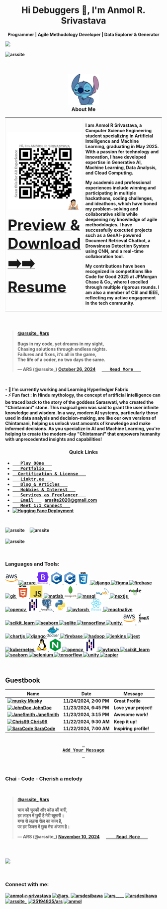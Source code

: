 <h1 align="center">Hi Debuggers 👋, I'm Anmol R. Srivastava</h1> 
<p align="center"><b>Programmer | Agile Methodology Developer | Data Explorer & Generator</p>
<img src="biogif.gif">


<p align="left"> <img src="https://komarev.com/ghpvc/?username=arssite&label=Profile%20views&color=0e75b6&style=flat" alt="arssite" /> </p>

<!---<p align="left"> <a href="https://github.com/ryo-ma/github-profile-trophy"><img src="https://github-profile-trophy.vercel.app/?username=arssite" alt="arssite" /></a> </p>
--->
<p align="left"> <a href="https://twitter.com/" target="blank"><img src="https://img.shields.io/twitter/follow/?logo=twitter&style=for-the-badge" alt="" /></a> </p>

<h3 align="center"><img src="icegif-1393.gif" width="100px" height="100px"> <br>About Me<br></h3>
 
<div align="center">
  
  <table  style="border-collapse: collapse; border: none;" border="none">
    <tr>
      <td width="30%">
        <img src="WhatsApp Image 2025-02-24 at 11.31.53_b2bb3abe.jpg" width="250px" height="250px">
       <a href="https://drive.google.com/file/d/1mcdu--u2ZPBUGJaRC54PsaspZKjRE8qb/view?usp=sharing">
        <br> <br>
  <strong align="center"><font size="15"> Preview & Download ➡️➡️ Resume</font></strong>
</a>
      </td>
      <td width="70%">
        <p>
          I am <b>Anmol R Srivastava</b>, a Computer Science Engineering student specializing in Artificial Intelligence and Machine Learning, graduating in May 2025. With a passion for technology and innovation, I have developed expertise in Generative AI, Machine Learning, Data Analysis, and Cloud Computing.
        </p>
        <p>
          My academic and professional experiences include winning and participating in multiple hackathons, coding challenges, and ideathons, which have honed my problem-solving and collaborative skills while deepening my knowledge of agile methodologies. I have successfully executed projects such as a GenAI-powered Document Retrieval Chatbot, a Drowsiness Detection System using CNN, and a real-time collaboration tool.
        </p>
        <p>
          My contributions have been recognized in competitions like <b>Code for Good 2025 at JPMorgan Chase & Co.</b>, where I excelled through multiple rigorous rounds. I am also a member of <b>CSI and IEEE</b>, reflecting my active engagement in the tech community.
        </p>
      </td>
    </tr>
  </table>


</div>


<br>
<br>
<blockquote class="twitter-tweet"><p lang="en" dir="ltr"><a href="https://twitter.com/arssite_?ref_src=twsrc%5Etfw">@arssite_</a> <a href="https://twitter.com/hashtag/ars?src=hash&amp;ref_src=twsrc%5Etfw">#ars</a><br><br>Bugs in my code, yet dreams in my sight,<br>Chasing solutions through endless nights.<br>Failures and fixes, it’s all in the game,<br>The life of a coder, no two days the same.</p>&mdash; ARS (@arssite_) <a href="https://twitter.com/arssite_/status/1850212192651469062?ref_src=twsrc%5Etfw">October 26, 2024</a> &nbsp;&nbsp;&nbsp;&nbsp; <a href="https://twitter.com/arssite_"><kbd> &nbsp;&nbsp; Read More   &nbsp;&nbsp; </a></kbd></blockquote>
<br>


<br>
- 🔭 I’m currently working and Learning <b>Hyperledger Fabric</b>
  <br>
- ⚡ Fun fact :   <b>In Hindu mythology, the concept of artificial intelligence can be traced back to the story of the goddess Saraswati, who created the "Chintamani" stone. This magical gem was said to grant the user infinite knowledge and wisdom. In a way, modern AI systems, particularly those used in data analysis and decision-making, are like our own versions of Chintamani, helping us unlock vast amounts of knowledge and make informed decisions. As you specialize in AI and Machine Learning, you're helping to create the modern-day "Chintamani" that empowers humanity with unprecedented insights and capabilities!</b>
  <br>
  
  <h3 align="center">Quick Links <br></h3>

-  <a href="https://oonearssite.netlify.app/"><kbd> &nbsp;&nbsp; Play O0ne  &nbsp;&nbsp; </a></kbd>
-  <a href="https://arssiteportfolio.netlify.app/"><kbd> &nbsp;&nbsp; Portfolio  &nbsp;&nbsp; </a></kbd>
- <a href="https://arssite.github.io/ars_profile/"><kbd> &nbsp;&nbsp;Certification & License &nbsp;&nbsp;</kbd></a> 
- <a href="https://linktr.ee/anmol.r.srivastava"><kbd> &nbsp;&nbsp; Linktr.ee  &nbsp;&nbsp; </a></kbd>
- <a href="https://medium.com/@ars."><kbd> &nbsp;&nbsp; Blog & Articles  &nbsp;&nbsp; </a></kbd>
-  <a href="https://arssiteportfolio.netlify.app/#hobbies"><kbd> &nbsp;&nbsp; Hobbies & Interest  &nbsp;&nbsp; </a></kbd>
- <a href="https://arssiteportfolio.netlify.app/#services"><kbd> &nbsp;&nbsp; Services as Freelancer  &nbsp;&nbsp; </a></kbd>
- <a href="mailto:name@email.com"><kbd>&nbsp;&nbsp; Email&nbsp;&nbsp; </a></kbd> &nbsp;&nbsp; **arssite2020@gmail.com**
- <a href="https://topmate.io/anmol_r_srivastava"><kbd> &nbsp;&nbsp; Meet 1:1 Connect  &nbsp;&nbsp; </a></kbd> 
- [![Hugging Face Deployment](https://img.shields.io/badge/Hugging%20Face-Deployment-blue)](https://huggingface.co/arssite)<br>



<br>
<p ><img align="center" src="https://github-readme-stats.vercel.app/api/top-langs?username=arssite&show_icons=true&locale=en&layout=compact" alt="arssite" />&nbsp;&nbsp;&nbsp;
&nbsp;<img align="center" src="https://github-readme-stats.vercel.app/api?username=arssite&show_icons=true&locale=en" alt="arssite" /><br><br><img align="center" src="https://github-readme-streak-stats.herokuapp.com/?user=arssite&" alt="arssite" /></p>

</p>
<br>

<h3 align="left">Languages and Tools:</h3>
<p align="left"> <a href="https://aws.amazon.com" target="_blank" rel="noreferrer"> <img src="https://raw.githubusercontent.com/devicons/devicon/master/icons/amazonwebservices/amazonwebservices-original-wordmark.svg" alt="aws" width="40" height="40"/> </a> <a href="https://azure.microsoft.com/en-in/" target="_blank" rel="noreferrer"> <img src="https://www.vectorlogo.zone/logos/microsoft_azure/microsoft_azure-icon.svg" alt="azure" width="40" height="40"/> </a> <a href="https://getbootstrap.com" target="_blank" rel="noreferrer"> <img src="https://raw.githubusercontent.com/devicons/devicon/master/icons/bootstrap/bootstrap-plain-wordmark.svg" alt="bootstrap" width="40" height="40"/> </a> <a href="https://www.cprogramming.com/" target="_blank" rel="noreferrer"> <img src="https://raw.githubusercontent.com/devicons/devicon/master/icons/c/c-original.svg" alt="c" width="40" height="40"/> </a> <a href="https://www.w3schools.com/cpp/" target="_blank" rel="noreferrer"> <img src="https://raw.githubusercontent.com/devicons/devicon/master/icons/cplusplus/cplusplus-original.svg" alt="cplusplus" width="40" height="40"/> </a> <a href="https://www.w3schools.com/css/" target="_blank" rel="noreferrer"> <img src="https://raw.githubusercontent.com/devicons/devicon/master/icons/css3/css3-original-wordmark.svg" alt="css3" width="40" height="40"/> </a> <a href="https://www.djangoproject.com/" target="_blank" rel="noreferrer"> <img src="https://cdn.worldvectorlogo.com/logos/django.svg" alt="django" width="40" height="40"/> </a> <a href="https://www.figma.com/" target="_blank" rel="noreferrer"> <img src="https://www.vectorlogo.zone/logos/figma/figma-icon.svg" alt="figma" width="40" height="40"/> </a> <a href="https://firebase.google.com/" target="_blank" rel="noreferrer"> <img src="https://www.vectorlogo.zone/logos/firebase/firebase-icon.svg" alt="firebase" width="40" height="40"/> </a>  <a href="https://git-scm.com/" target="_blank" rel="noreferrer"> <img src="https://www.vectorlogo.zone/logos/git-scm/git-scm-icon.svg" alt="git" width="40" height="40"/> </a> <a href="https://www.w3.org/html/" target="_blank" rel="noreferrer"> <img src="https://raw.githubusercontent.com/devicons/devicon/master/icons/html5/html5-original-wordmark.svg" alt="html5" width="40" height="40"/> </a> <a href="https://developer.mozilla.org/en-US/docs/Web/JavaScript" target="_blank" rel="noreferrer"> <img src="https://raw.githubusercontent.com/devicons/devicon/master/icons/javascript/javascript-original.svg" alt="javascript" width="40" height="40"/> </a> <a href="https://www.mathworks.com/" target="_blank" rel="noreferrer"> <img src="https://upload.wikimedia.org/wikipedia/commons/2/21/Matlab_Logo.png" alt="matlab" width="40" height="40"/> </a> <a href="https://www.mongodb.com/" target="_blank" rel="noreferrer"> <img src="https://raw.githubusercontent.com/devicons/devicon/master/icons/mongodb/mongodb-original-wordmark.svg" alt="mongodb" width="40" height="40"/> </a> <a href="https://www.microsoft.com/en-us/sql-server" target="_blank" rel="noreferrer"> <img src="https://www.svgrepo.com/show/303229/microsoft-sql-server-logo.svg" alt="mssql" width="40" height="40"/> </a> <a href="https://www.mysql.com/" target="_blank" rel="noreferrer"> <img src="https://raw.githubusercontent.com/devicons/devicon/master/icons/mysql/mysql-original-wordmark.svg" alt="mysql" width="40" height="40"/> </a> <a href="https://nextjs.org/" target="_blank" rel="noreferrer"> <img src="https://cdn.worldvectorlogo.com/logos/nextjs-2.svg" alt="nextjs" width="40" height="40"/> </a> <a href="https://nodejs.org" target="_blank" rel="noreferrer"> <img src="https://raw.githubusercontent.com/devicons/devicon/master/icons/nodejs/nodejs-original-wordmark.svg" alt="nodejs" width="40" height="40"/> </a> <a href="https://opencv.org/" target="_blank" rel="noreferrer"> <img src="https://www.vectorlogo.zone/logos/opencv/opencv-icon.svg" alt="opencv" width="40" height="40"/> </a> <a href="https://pandas.pydata.org/" target="_blank" rel="noreferrer"> <img src="https://raw.githubusercontent.com/devicons/devicon/2ae2a900d2f041da66e950e4d48052658d850630/icons/pandas/pandas-original.svg" alt="pandas" width="40" height="40"/> </a> <a href="https://www.postgresql.org" target="_blank" rel="noreferrer"> <img src="https://raw.githubusercontent.com/devicons/devicon/master/icons/postgresql/postgresql-original-wordmark.svg" alt="postgresql" width="40" height="40"/> </a> <a href="https://www.python.org" target="_blank" rel="noreferrer"> <img src="https://raw.githubusercontent.com/devicons/devicon/master/icons/python/python-original.svg" alt="python" width="40" height="40"/> </a> <a href="https://pytorch.org/" target="_blank" rel="noreferrer"> <img src="https://www.vectorlogo.zone/logos/pytorch/pytorch-icon.svg" alt="pytorch" width="40" height="40"/> </a> <a href="https://reactjs.org/" target="_blank" rel="noreferrer"> <img src="https://raw.githubusercontent.com/devicons/devicon/master/icons/react/react-original-wordmark.svg" alt="react" width="40" height="40"/> </a> <a href="https://reactnative.dev/" target="_blank" rel="noreferrer"> <img src="https://reactnative.dev/img/header_logo.svg" alt="reactnative" width="40" height="40"/> </a> <a href="https://scikit-learn.org/" target="_blank" rel="noreferrer"> <img src="https://upload.wikimedia.org/wikipedia/commons/0/05/Scikit_learn_logo_small.svg" alt="scikit_learn" width="40" height="40"/> </a> <a href="https://seaborn.pydata.org/" target="_blank" rel="noreferrer"> <img src="https://seaborn.pydata.org/_images/logo-mark-lightbg.svg" alt="seaborn" width="40" height="40"/> </a> <a href="https://www.sqlite.org/" target="_blank" rel="noreferrer"> <img src="https://www.vectorlogo.zone/logos/sqlite/sqlite-icon.svg" alt="sqlite" width="40" height="40"/> </a> <a href="https://www.tensorflow.org" target="_blank" rel="noreferrer"> <img src="https://www.vectorlogo.zone/logos/tensorflow/tensorflow-icon.svg" alt="tensorflow" width="40" height="40"/> </a> <a href="https://unity.com/" target="_blank" rel="noreferrer"> <img src="https://www.vectorlogo.zone/logos/unity3d/unity3d-icon.svg" alt="unity" width="40" height="40"/> </a>  <a href="https://aws.amazon.com" target="_blank" rel="noreferrer"> <img src="https://raw.githubusercontent.com/devicons/devicon/master/icons/amazonwebservices/amazonwebservices-original-wordmark.svg" alt="aws" width="40" height="40"/> </a> <a href="https://canvasjs.com" target="_blank" rel="noreferrer"> <img src="https://raw.githubusercontent.com/Hardik0307/Hardik0307/master/assets/canvasjs-charts.svg" alt="canvasjs" width="40" height="40"/> </a> <a href="https://www.chartjs.org" target="_blank" rel="noreferrer"> <img src="https://www.chartjs.org/media/logo-title.svg" alt="chartjs" width="40" height="40"/> </a> <a href="https://www.djangoproject.com/" target="_blank" rel="noreferrer"> <img src="https://cdn.worldvectorlogo.com/logos/django.svg" alt="django" width="40" height="40"/> </a> <a href="https://www.docker.com/" target="_blank" rel="noreferrer"> <img src="https://raw.githubusercontent.com/devicons/devicon/master/icons/docker/docker-original-wordmark.svg" alt="docker" width="40" height="40"/> </a> <a href="https://firebase.google.com/" target="_blank" rel="noreferrer"> <img src="https://www.vectorlogo.zone/logos/firebase/firebase-icon.svg" alt="firebase" width="40" height="40"/> </a> <a href="https://hadoop.apache.org/" target="_blank" rel="noreferrer"> <img src="https://www.vectorlogo.zone/logos/apache_hadoop/apache_hadoop-icon.svg" alt="hadoop" width="40" height="40"/> </a> <a href="https://www.jenkins.io" target="_blank" rel="noreferrer"> <img src="https://www.vectorlogo.zone/logos/jenkins/jenkins-icon.svg" alt="jenkins" width="40" height="40"/> </a> <a href="https://jestjs.io" target="_blank" rel="noreferrer"> <img src="https://www.vectorlogo.zone/logos/jestjsio/jestjsio-icon.svg" alt="jest" width="40" height="40"/> </a> <a href="https://kubernetes.io" target="_blank" rel="noreferrer"> <img src="https://www.vectorlogo.zone/logos/kubernetes/kubernetes-icon.svg" alt="kubernetes" width="40" height="40"/> </a> <a href="https://www.linux.org/" target="_blank" rel="noreferrer"> <img src="https://raw.githubusercontent.com/devicons/devicon/master/icons/linux/linux-original.svg" alt="linux" width="40" height="40"/> </a> <a href="https://www.nginx.com" target="_blank" rel="noreferrer"> <img src="https://raw.githubusercontent.com/devicons/devicon/master/icons/nginx/nginx-original.svg" alt="nginx" width="40" height="40"/> </a> <a href="https://opencv.org/" target="_blank" rel="noreferrer"> <img src="https://www.vectorlogo.zone/logos/opencv/opencv-icon.svg" alt="opencv" width="40" height="40"/> </a> <a href="https://pandas.pydata.org/" target="_blank" rel="noreferrer"> <img src="https://raw.githubusercontent.com/devicons/devicon/2ae2a900d2f041da66e950e4d48052658d850630/icons/pandas/pandas-original.svg" alt="pandas" width="40" height="40"/> </a> <a href="https://pytorch.org/" target="_blank" rel="noreferrer"> <img src="https://www.vectorlogo.zone/logos/pytorch/pytorch-icon.svg" alt="pytorch" width="40" height="40"/> </a> <a href="https://scikit-learn.org/" target="_blank" rel="noreferrer"> <img src="https://upload.wikimedia.org/wikipedia/commons/0/05/Scikit_learn_logo_small.svg" alt="scikit_learn" width="40" height="40"/> </a> <a href="https://seaborn.pydata.org/" target="_blank" rel="noreferrer"> <img src="https://seaborn.pydata.org/_images/logo-mark-lightbg.svg" alt="seaborn" width="40" height="40"/> </a> <a href="https://www.selenium.dev" target="_blank" rel="noreferrer"> <img src="https://raw.githubusercontent.com/detain/svg-logos/780f25886640cef088af994181646db2f6b1a3f8/svg/selenium-logo.svg" alt="selenium" width="40" height="40"/> </a> <a href="https://www.tensorflow.org" target="_blank" rel="noreferrer"> <img src="https://www.vectorlogo.zone/logos/tensorflow/tensorflow-icon.svg" alt="tensorflow" width="40" height="40"/> </a> <a href="https://unity.com/" target="_blank" rel="noreferrer"> <img src="https://www.vectorlogo.zone/logos/unity3d/unity3d-icon.svg" alt="unity" width="40" height="40"/> </a> <a href="https://zapier.com" target="_blank" rel="noreferrer"> <img src="https://www.vectorlogo.zone/logos/zapier/zapier-icon.svg" alt="zapier" width="40" height="40"/> </a> </p>
<br>




## Guestbook
| Name | Date | Message |
|---|---|---|
| <a href=""><img width="24" src="" alt="musky" /> Musky</a> | 11/24/2024, 2:00 PM | Great Profile |
| <a href="https://github.com/JohnDoe"><img width="24" src="https://avatars.githubusercontent.com/u/12345678?v=4" alt="JohnDoe" /> JohnDoe</a> | 11/23/2024, 6:45 PM | Love your project! |
| <a href="https://github.com/JaneSmith"><img width="24" src="https://avatars.githubusercontent.com/u/87654321?v=4" alt="JaneSmith" /> JaneSmith</a> | 11/23/2024, 3:15 PM | Awesome work! |
| <a href="https://github.com/Chris99"><img width="24" src="https://avatars.githubusercontent.com/u/98765432?v=4" alt="Chris99" /> Chris99</a> | 11/22/2024, 9:30 AM | Keep it up! |
| <a href="https://github.com/SaraCode"><img width="24" src="https://avatars.githubusercontent.com/u/56789012?v=4" alt="SaraCode" /> SaraCode</a> | 11/22/2024, 7:00 AM | Inspiring profile! |
<!-- /Guestbook -->

<br>
<div align="center">
<a href="https://github.com/arssite/arssite/issues/#issuecomment-new" class="button icon add"><kbd> <br>Add Your Message<br> </kbd><br><br></a> 
</div>
<br>
<h3 align="left">Chai - Code - Cherish a melody</h3>
<br>

<blockquote class="twitter-tweet"><p lang="hi" dir="ltr"><a href="https://twitter.com/arssite_?ref_src=twsrc%5Etfw">@arssite_</a> <a href="https://twitter.com/hashtag/ars?src=hash&amp;ref_src=twsrc%5Etfw">#ars</a><br><br>चाय की चुस्की और कोड की बारी,<br>हर लाइन में छुपी है मेरी खुमारी।<br>बग्स से लड़ना रोज़ का काम है, <br>पर हर फिक्स में छुपा मेरा अंजाम है।<br>
</p>&mdash; ARS (@arssite_) <a href="https://twitter.com/arssite_/status/1855641551755411593?ref_src=twsrc%5Etfw">November 10, 2024</a>&nbsp;&nbsp;&nbsp;&nbsp;&nbsp;&nbsp;<a href="https://twitter.com/arssite_"><kbd> &nbsp;&nbsp; Read More   &nbsp;&nbsp; </a></kbd></blockquote> 
<br><br>

<p align="left">
  <img src="https://spotify-recently-played-readme.vercel.app/api?user=11147618695&count=5">
</p>
<br>


<h3 align="left">Connect with me:</h3>
<p align="left">
<a href="https://linkedin.com/in/anmol-r-srivastava" target="blank"><img align="center" src="https://raw.githubusercontent.com/rahuldkjain/github-profile-readme-generator/master/src/images/icons/Social/linked-in-alt.svg" alt="anmol-r-srivastava" height="30" width="40" /></a>
<a href="https://medium.com/@ars." target="blank"><img align="center" src="https://raw.githubusercontent.com/rahuldkjain/github-profile-readme-generator/master/src/images/icons/Social/medium.svg" alt="@ars." height="30" width="40" /></a>
<a href="https://www.codechef.com/users/arssite" target="blank"><img align="center" src="https://cdn.jsdelivr.net/npm/simple-icons@3.1.0/icons/codechef.svg" alt="arsdesibawa" height="30" width="40" /></a>
<a href="https://www.hackerrank.com/ars____" target="blank"><img align="center" src="https://raw.githubusercontent.com/rahuldkjain/github-profile-readme-generator/master/src/images/icons/Social/hackerrank.svg" alt="ars____" height="30" width="40" /></a>
<a href="https://auth.geeksforgeeks.org/user/arsdesibawa" target="blank"><img align="center" src="https://raw.githubusercontent.com/rahuldkjain/github-profile-readme-generator/master/src/images/icons/Social/geeks-for-geeks.svg" alt="arsdesibawa" height="30" width="40" /></a> 
<a href="https://twitter.com/arssite_" target="blank"><img align="center" src="https://raw.githubusercontent.com/rahuldkjain/github-profile-readme-generator/master/src/images/icons/Social/twitter.svg" alt="arssite_" height="30" width="40" /></a>
<a href="https://stackoverflow.com/users/25194835/ars" target="blank"><img align="center" src="https://raw.githubusercontent.com/rahuldkjain/github-profile-readme-generator/master/src/images/icons/Social/stack-overflow.svg" alt="25194835/ars" height="30" width="40" /></a>
<a href="https://instagram.com/arssite__" target="blank"><img align="center" src="https://raw.githubusercontent.com/rahuldkjain/github-profile-readme-generator/master/src/images/icons/Social/instagram.svg" alt="anmol" height="30" width="40" /></a>
</p>

